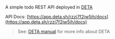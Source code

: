A simple todo REST API deployed in [DETA](https://deta.sh/)

API Docs: [https://app.deta.sh/rzzj7f2jw5ih/docs](https://app.deta.sh/rzzj7f2jw5ih/docs)

> See: [DETA manual](https://manual.deta.sh/) for more info about DETA

